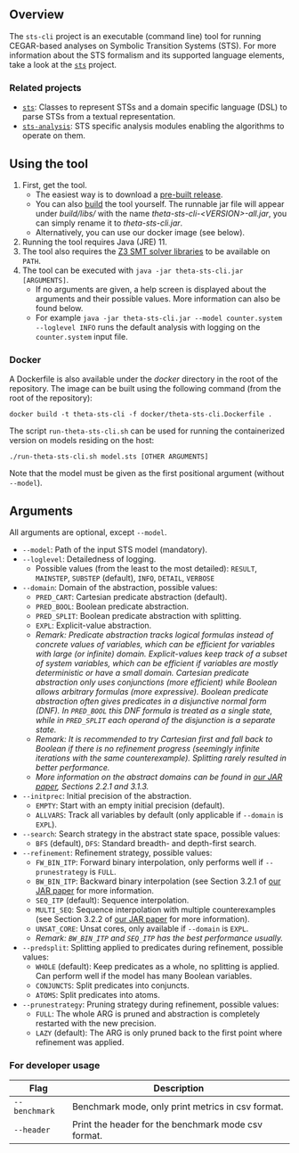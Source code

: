 ## Overview

The `sts-cli` project is an executable (command line) tool for running CEGAR-based analyses on Symbolic Transition Systems (STS).
For more information about the STS formalism and its supported language elements, take a look at the [`sts`](../sts/README.md) project.

### Related projects

* [`sts`](../sts/README.md): Classes to represent STSs and a domain specific language (DSL) to parse STSs from a textual representation.
* [`sts-analysis`](../sts-analysis/README.md): STS specific analysis modules enabling the algorithms to operate on them.

## Using the tool

1. First, get the tool.
    * The easiest way is to download a [pre-built release](https://github.com/ftsrg/theta/releases).
    * You can also [build](../../doc/Build.md) the tool yourself. The runnable jar file will appear under _build/libs/_ with the name _theta-sts-cli-\<VERSION\>-all.jar_, you can simply rename it to _theta-sts-cli.jar_.
    * Alternatively, you can use our docker image (see below).
2. Running the tool requires Java (JRE) 11.
3. The tool also requires the [Z3 SMT solver libraries](../../doc/Build.md) to be available on `PATH`.
4. The tool can be executed with `java -jar theta-sts-cli.jar [ARGUMENTS]`.
    * If no arguments are given, a help screen is displayed about the arguments and their possible values.
    More information can also be found below.
    * For example `java -jar theta-sts-cli.jar --model counter.system --loglevel INFO` runs the default analysis with logging on the `counter.system` input file.

### Docker

A Dockerfile is also available under the _docker_ directory in the root of the repository.
The image can be built using the following command (from the root of the repository):
```
docker build -t theta-sts-cli -f docker/theta-sts-cli.Dockerfile .
```

The script `run-theta-sts-cli.sh` can be used for running the containerized version on models residing on the host:
```
./run-theta-sts-cli.sh model.sts [OTHER ARGUMENTS]
```
Note that the model must be given as the first positional argument (without `--model`).

## Arguments

All arguments are optional, except `--model`.

* `--model`: Path of the input STS model (mandatory).
* `--loglevel`: Detailedness of logging.
  * Possible values (from the least to the most detailed): `RESULT`, `MAINSTEP`, `SUBSTEP` (default), `INFO`, `DETAIL`, `VERBOSE`
* `--domain`: Domain of the abstraction, possible values:
  * `PRED_CART`: Cartesian predicate abstraction (default).
  * `PRED_BOOL`: Boolean predicate abstraction.
  * `PRED_SPLIT`: Boolean predicate abstraction with splitting.
  * `EXPL`: Explicit-value abstraction.
  * _Remark: Predicate abstraction tracks logical formulas instead of concrete values of variables, which can be efficient for variables with large (or infinite) domain.
  Explicit-values keep track of a subset of system variables, which can be efficient if variables are mostly deterministic or have a small domain.
  Cartesian predicate abstraction only uses conjunctions (more efficient) while Boolean allows arbitrary formulas (more expressive).
  Boolean predicate abstraction often gives predicates in a disjunctive normal form (DNF).
  In `PRED_BOOL` this DNF formula is treated as a single state, while in `PRED_SPLIT` each operand of the disjunction is a separate state._
  * _Remark: It is recommended to try Cartesian first and fall back to Boolean if there is no refinement progress (seemingly infinite iterations with the same counterexample).
  Splitting rarely resulted in better performance._
  * _More information on the abstract domains can be found in [our JAR paper](https://link.springer.com/content/pdf/10.1007%2Fs10817-019-09535-x.pdf), Sections 2.2.1 and 3.1.3._
* `--initprec`: Initial precision of the abstraction.
  * `EMPTY`: Start with an empty initial precision (default).
  * `ALLVARS`: Track all variables by default (only applicable if `--domain` is `EXPL`).
* `--search`: Search strategy in the abstract state space, possible values:
  * `BFS` (default), `DFS`: Standard breadth- and depth-first search.
* `--refinement`: Refinement strategy, possible values:
  * `FW_BIN_ITP`: Forward binary interpolation, only performs well if `--prunestrategy` is `FULL`.
  * `BW_BIN_ITP`: Backward binary interpolation (see Section 3.2.1 of [our JAR paper](https://link.springer.com/content/pdf/10.1007%2Fs10817-019-09535-x.pdf) for more information.
  * `SEQ_ITP` (default): Sequence interpolation.
  * `MULTI_SEQ`: Sequence interpolation with multiple counterexamples (see Section 3.2.2 of [our JAR paper](https://link.springer.com/content/pdf/10.1007%2Fs10817-019-09535-x.pdf) for more information).
  * `UNSAT_CORE`: Unsat cores, only available if `--domain` is `EXPL`.
  * _Remark: `BW_BIN_ITP` and `SEQ_ITP` has the best performance usually._
* `--predsplit`: Splitting applied to predicates during refinement, possible values:
  * `WHOLE` (default): Keep predicates as a whole, no splitting is applied. Can perform well if the model has many Boolean variables.
  * `CONJUNCTS`: Split predicates into conjuncts.
  * `ATOMS`: Split predicates into atoms.
* `--prunestrategy`: Pruning strategy during refinement, possible values:
  * `FULL`: The whole ARG is pruned and abstraction is completely restarted with the new precision.
  * `LAZY` (default): The ARG is only pruned back to the first point where refinement was applied.

### For developer usage

| Flag | Description |
|--|--|
| `--benchmark` | Benchmark mode, only print metrics in csv format. |
| `--header` | Print the header for the benchmark mode csv format. |
